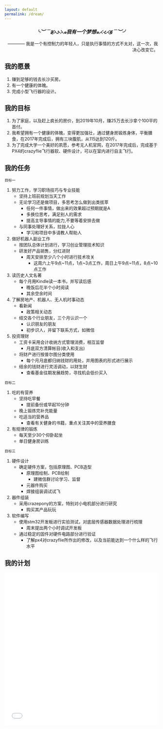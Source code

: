 ```yaml
---
layout: default
permalink: /dream/
---
```

<center><h3><i>╰︶﹉⋛⋋⊱⋋๑我有一个梦想๑⋌⊰⋌⋚﹉︶╯</i></h3></center>

<p align="right">———— 我是一个有控制力的年轻人，只是执行事情的方式不太对，这一次，我决心改变它。</p>

我的愿景
--------

1. 赚到足够的钱去长沙买房。
2. 有一个健康的体魄。
3. 完成小型飞行器的设计。

我的目标
--------

1. 为了家庭，以及赶上疯长的房价，到2019年10月，赚25万去长沙拿个100平的首付。
2. 我希望拥有一个健康的体魄，变得更加强壮，通过健身房锻炼身体，平衡膳食，在2017年完成后，拥有三块腹肌，从115达到120斤。
3. 为了完成大学一个美好的夙愿，参考无人机官网，在2017年完成后，完成基于PX4的crazyflie飞行器软、硬件设计，可以在室内进行自主飞行。 

我的任务
--------

`目标一`

1. 努力工作，学习职场技巧与专业技能
    - 坚持上班前规划当天工作
    - 无论学习还是做项目，多思考怎么做到出类拔萃
        * 任何一件事情，做出来的效果超过预期就是A
        * 多换位思考，满足别人的需求
        * 提高主导事情的能力,不要等着安排去做
    - 与同事处理好关系，拉拢人心
        - 学习和项目中多请教人帮助人
2. 做好机器人副业工作
    - 按团队总体计划进行，学习创业管理技术知识
    - 研发好产品销售，分红进财
        - 周天安排至少八个小时进行技术攻关
            * 这周六上午9点~11点，1点~3点工作，周日上午9点~11点，8点~10点工作
3. 读历史人文名著
    - 每个月用Kindle读一本书，并写读后感
        - 晚饭后花半个小时阅读
        - 其余空余时间
4. 了解房地产、机器人、无人机时事动态
    - 看新闻
        - 政策相关动态
    - 结交各个行业朋友，三个月认识一个
        - 认识朋友的朋友
        - 初步识人，并留下联系方式，如微信
5. 投资理财
    - 工资卡采用会计收纳方式管理消费，相互监督
        - 月底双方清算帐目(收入和支出)
    - 将财产进行按普尔图分类使用
        - 每个月月底都归纳钱财的用处，并用图表的形式进行展示
    - 结余的钱财进行灵活调动，以财生财
        - 查看基金往期发展趋势，寻找机会低价买入

`目标二`

1. 吃的有营养
    - 坚持吃早餐
        - 提前备份或早起10分钟
    - 晚上锻炼完补充能量
    - 吃适当的营养品
        - 查看有关健身的书籍，重点关注其中的营养膳食
2. 有规律的锻炼
    - 每天至少30个仰卧起坐
    - 单日健身房训练

`目标三`

1. 硬件设计
    - 确定硬件方案，包括原理图、PCB造型
        - 原理图绘制、PCB绘制
            - 建微信群讨论学习、监督
        - 元器件购买
        - 焊接组装调试试飞
2. 器件组装
    - 采用crazepony的方案，特别对小电机部分进行研究
        - 购买其产品玩玩
3. 软件编写
    - 使用stm32开发板进行实验测试，对底层传感器数据处理进行梳理
        - 周末提出两个小时调试开发板
    - 通过稳定的固件对硬件电路部分进行验证
        - 了解px4对crazyflie所作出的修改，以及当前能达到一个什么样的飞行水平

我的计划
--------

<Iframe src="/arrange/planning.html" width="100%" height="502" frameborder="0"></Iframe>
